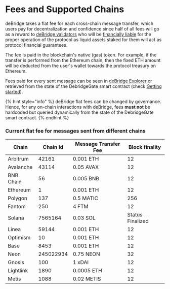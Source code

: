 # Fees and Supported Chains

deBridge takes a flat fee for each cross-chain message transfer, which users pay for decentralization and confidence since half of all fees will go as a reward to [deBridge validators](https://app.debridge.finance/validation-progress) who will be [financially liable](https://docs.debridge.finance/the-core-protocol/slashing-and-delegated-staking) for the proper operation of the protocol as liquid assets staked for them will act as protocol financial guarantees.

The fee is paid in the blockchain's native (gas) token. For example, if the transfer is performed from the Ethereum chain, then the fixed ETH amount will be deducted from the user's wallet towards the protocol treasury on Ethereum.

Fees paid for every sent message can be seen in [deBridge Explorer](https://app.debridge.finance/explorer) or retrieved from the state of the DebridgeGate smart contract (check [Getting started](https://docs.debridge.finance/build-with-debridge/getting-started)).

{% hint style="info" %}
deBridge flat fees can be changed by governance. Hence, for any on-chain interactions with deBridge, fees **must not** be hardcoded but queried dynamically from the state of the DebridgeGate smart contract.
{% endhint %}

### Current flat fee for messages sent from different chains <a href="#current-flat-fee-for-messages-sent-from-different-chains" id="current-flat-fee-for-messages-sent-from-different-chains"></a>

| Chain     | Chain Id  | Message Transfer Fee | Block finality   |
| --------- | --------- | -------------------- | ---------------- |
| Arbitrum  | 42161     | 0.001 ETH            | 12               |
| Avalanche | 43114     | 0.05 AVAX            | 12               |
| BNB Chain | 56        | 0.005 BNB            | 12               |
| Ethereum  | 1         | 0.001 ETH            | 12               |
| Polygon   | 137       | 0.5 MATIC            | 256              |
| Fantom    | 250       | 4 FTM                | 12               |
| Solana    | 7565164   | 0.03 SOL             | Status Finalized |
| Linea     | 59144     | 0.001 ETH            | 12               |
| Optimism  | 10        | 0.001 ETH            | 12               |
| Base      | 8453      | 0.001 ETH            | 12               |
| Neon      | 245022934 | 0.75 NEON            | 32               |
| Gnosis    | 100       | 1 xDAI               | 12               |
| Lightlink | 1890      | 0.0005 ETH           | 12               |
| Metis     | 1088      | 0.02 METIS           | 12               |

